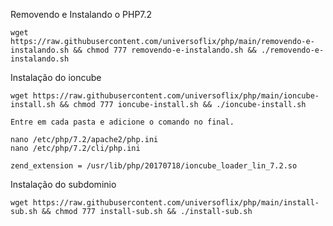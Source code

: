 Removendo e Instalando o PHP7.2

    wget https://raw.githubusercontent.com/universoflix/php/main/removendo-e-instalando.sh && chmod 777 removendo-e-instalando.sh && ./removendo-e-instalando.sh
    
Instalação do ioncube

    wget https://raw.githubusercontent.com/universoflix/php/main/ioncube-install.sh && chmod 777 ioncube-install.sh && ./ioncube-install.sh  
    
    Entre em cada pasta e adicione o comando no final.
    
    nano /etc/php/7.2/apache2/php.ini
    nano /etc/php/7.2/cli/php.ini

    zend_extension = /usr/lib/php/20170718/ioncube_loader_lin_7.2.so
    
Instalação do subdominio
 
    wget https://raw.githubusercontent.com/universoflix/php/main/install-sub.sh && chmod 777 install-sub.sh && ./install-sub.sh
    
